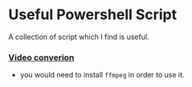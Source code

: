 # Useful Powershell Script

A collection of script which I find is useful.

### [Video converion](/video-conversion/README.md)
- you would need to install `ffmpeg` in order to use it.